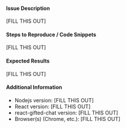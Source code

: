#### Issue Description

[FILL THIS OUT]

#### Steps to Reproduce / Code Snippets

[FILL THIS OUT]

#### Expected Results

[FILL THIS OUT]

#### Additional Information

* Nodejs version: [FILL THIS OUT]
* React version: [FILL THIS OUT]
* react-gifted-chat version: [FILL THIS OUT]
* Browser(s) (Chrome, etc.): [FILL THIS OUT]
